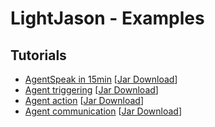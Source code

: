 # LightJason - Examples

## Tutorials

* [AgentSpeak in 15min](/tree/tutorial-agentspeak-in-15min) [[Jar Download](/raw/jar-tutorial-agentspeak-in-15min/myagentapp-1.0-SNAPSHOT.jar)]
* [Agent triggering](/tree/tutorial-agent-trigger) [[Jar Download](/raw/jar-tutorial-agent-trigger/myagentapp-1.0-SNAPSHOT.jar)]
* [Agent action](/tree/tutorial-agent-action) [[Jar Download](/raw/jar-tutorial-agent-action/myagentapp-1.0-SNAPSHOT.jar)]
* [Agent communication](/tree/tutorial-agent-trigger) [[Jar Download](/raw/jar-tutorial-agent-communication/myagentapp-1.0-SNAPSHOT.jar)]
